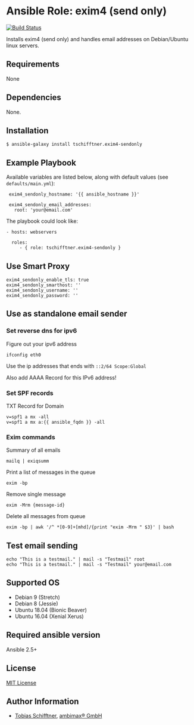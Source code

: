 # Ansible Role: exim4 (send only)

[![Build Status](https://travis-ci.org/tschifftner/ansible-role-exim4-sendonly.svg?branch=master)](https://travis-ci.org/tschifftner/ansible-role-exim4-sendonly)

Installs exim4 (send only) and handles email addresses on Debian/Ubuntu linux servers.

## Requirements

None

## Dependencies

None.

## Installation

```
$ ansible-galaxy install tschifftner.exim4-sendonly
```

## Example Playbook

Available variables are listed below, along with default values (see `defaults/main.yml`):

```
 exim4_sendonly_hostname: '{{ ansible_hostname }}'
 
 exim4_sendonly_email_addresses:
   root: 'your@email.com'
```

The playbook could look like:
    
    - hosts: webservers
    
      roles:
         - { role: tschifftner.exim4-sendonly }


## Use Smart Proxy

```
exim4_sendonly_enable_tls: true
exim4_sendonly_smarthost: ''
exim4_sendonly_username: ''
exim4_sendonly_password: ''
```

## Use as standalone email sender

### Set reverse dns for ipv6

Figure out your ipv6 address
```
ifconfig eth0
```

Use the ip addresses that ends with ```::2/64 Scope:Global```

Also add AAAA Record for this IPv6 address!

### Set SPF records

TXT Record for Domain
```
v=spf1 a mx -all
v=spf1 a mx a:{{ ansible_fqdn }} -all
```

### Exim commands

Summary of all emails
```
mailq | exiqsumm
```

Print a list of messages in the queue
```
exim -bp
```

Remove single message
```
exim -Mrm {message-id}
```

Delete all messages from queue
```
exim -bp | awk '/^ *[0-9]+[mhd]/{print "exim -Mrm " $3}' | bash
```

## Test email sending
      
```
echo "This is a testmail." | mail -s "Testmail" root
echo "This is a testmail." | mail -s "Testmail" your@email.com
```

## Supported OS

 - Debian 9 (Stretch)
 - Debian 8 (Jessie)
 - Ubuntu 18.04 (Bionic Beaver)
 - Ubuntu 16.04 (Xenial Xerus)
 
## Required ansible version

Ansible 2.5+

## License

[MIT License](http://choosealicense.com/licenses/mit/)

## Author Information

 - [Tobias Schifftner](https://twitter.com/tschifftner), [ambimax® GmbH](https://www.ambimax.de)
